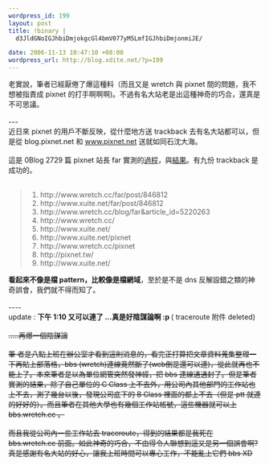 ```yaml
--- 
wordpress_id: 199
layout: post
title: !binary |
  d3JldGNoIGJhbiDmjokgcGl4bmV077yM5LmfIGJhbiDmjonmiJE/

date: 2006-11-13 10:47:10 +08:00
wordpress_url: http://blog.xdite.net/?p=199
---
```

老實說，筆者已經厭倦了爆這種料（而且又是 wretch 與 pixnet 間的問題，我不想被指責成 pixnet 的打手啊啊啊)。不過有名大站老是出這種神奇的巧合，還真是不可思議。<br /><br />---<br />近日來 pixnet 的用戶不斷反映，從什麼地方送 trackback 去有名大站都可以，但是從 blog.pixnet.net 和 www.pixnet.net 送就如同石沈大海。<br /><br />這是 0Blog 2729 篇 pixnet 站長 far 實測的<a href="http://xdite.net/paste/wbp.txt">過程</a>，與<a href="http://www.wretch.cc/blog/far&amp;article_id=5220263#trackbacks">結果</a>。有九份 trackback 是成功的。<br /><br /> <blockquote>
<ol>
    <li>http://www.wretch.cc/far/post/846812</li>
    <li>http://www.xuite.net/far/post/846812</li>
    <li>http://www.wretch.cc/blog/far&amp;article_id=5220263</li>
    <li>http://www.wretch.cc/</li>
    <li>http://www.xuite.net/</li>
    <li>http://www.xuite.net/pixnet</li>
    <li>http://www.wretch.cc/pixnet</li>
    <li>http://pixnet.tw/</li>
    <li>http://www.xuite.net/<br /></li>
</ol>
</blockquote><strong> 看起來不像是檔 pattern，比較像是檔網域</strong>，至於是不是 dns 反解設錯之類的神奇誤會，我們就不得而知了。<br /><br />----<br />update : <strong>下午 1:10 又可以連了 ...真是好陰謀論啊 :p </strong>( traceroute 附件 deleted)<br /><br /><strike>.....再爆一個陰謀論<br /><br />筆 者是八點上班在辦公室才看到這則消息的，看完正打算把文章資料蒐集整理一下再貼上部落格，bbs (wretch)連線竟然斷了(web倒是還可以連)，從此就再也不能上了。本來筆者是以為單位網管突然發神經，把 bbs 連線通通封了。但是筆者實測的結果，除了自己單位的 C Class 上不去外，用公司內其他部門的工作站也上不去，測了幾台以後，發現公司底下的 B Class 裡面的都上不去（但是 ptt 就連的好好的）。而且筆者在其他大學也有幾個工作站帳號，這些機器就可以上 bbs.wretch.cc 。<br /><br />而且我從公司內一些工作站去 traceroute，得到的結果都是我死在 bbs.wretch.cc 前面。如此神奇的巧合，不由得令人聯想到這又是另一個誤會啊? 真是感謝有名大站的好心，讓我上班時間可以專心工作，不能亂上它們 bbs XD<br /></strike><br />
